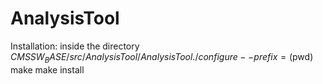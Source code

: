 # AnalysisTool

Installation: inside the directory $CMSSW_BASE/src/AnalysisTool/AnalysisTool
    ./configure --prefix=($pwd)
    make
    make install

